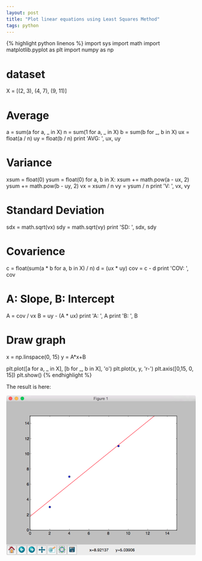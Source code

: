 ```yaml
---
layout: post
title: "Plot linear equations using Least Squares Method"
tags: python
---
```



{% highlight python linenos %}
import sys
import math
import matplotlib.pyplot as plt
import numpy as np

# dataset
X = [(2, 3), (4, 7), (9, 11)]

# Average
a = sum(a for a, _ in X)
n = sum(1 for a, _ in X)
b = sum(b for _, b in X)
ux = float(a / n)
uy = float(b / n)
print 'AVG: ', ux, uy


# Variance
xsum = float(0)
ysum = float(0)
for a, b in X:
    xsum += math.pow(a - ux, 2)
    ysum += math.pow(b - uy, 2)
vx = xsum / n
vy = ysum / n
print 'V: ', vx, vy


# Standard Deviation
sdx = math.sqrt(vx)
sdy = math.sqrt(vy)
print 'SD: ', sdx, sdy


# Covarience
c = float(sum(a * b for a, b in X) / n)
d = (ux * uy)
cov = c - d
print 'COV: ', cov


# A: Slope, B: Intercept
A = cov / vx
B = uy - (A * ux)
print 'A: ', A
print 'B: ', B


# Draw graph
x = np.linspace(0, 15)
y = A*x+B

plt.plot([a for a, _ in X], [b for _, b in X], 'o')
plt.plot(x, y, 'r-')
plt.axis([0,15, 0, 15])
plt.show()
{% endhighlight %}

The result is here:

[![LMS result](/imgs/2016-02-20.png)](/imgs/2016-02-20.png)

